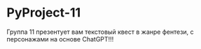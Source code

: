 # PyProject-11
Группа 11 презентует вам текстовый квест в жанре фентези, с персонажами на основе ChatGPT!!!

